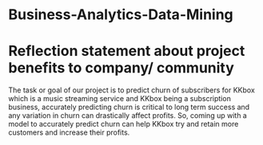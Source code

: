 # Business-Analytics-Data-Mining
# Reflection statement about project benefits to company/ community
The task or goal of our project is to predict churn of subscribers for KKbox which is a music streaming service and KKbox being a subscription business, accurately predicting churn is critical to long term success and any variation in churn can drastically affect profits. So, coming up with a model to accurately predict churn can help KKbox try and retain more customers and increase their profits.
